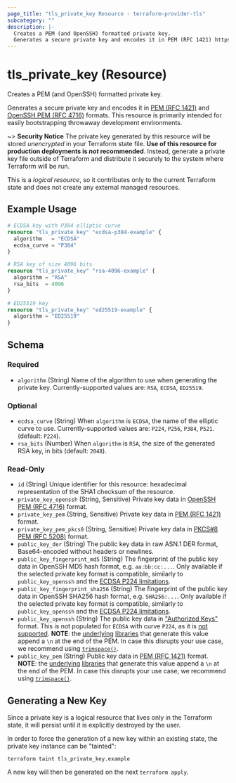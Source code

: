 ```yaml
---
page_title: "tls_private_key Resource - terraform-provider-tls"
subcategory: ""
description: |-
  Creates a PEM (and OpenSSH) formatted private key.
  Generates a secure private key and encodes it in PEM (RFC 1421) https://datatracker.ietf.org/doc/html/rfc1421 and OpenSSH PEM (RFC 4716) https://datatracker.ietf.org/doc/html/rfc4716 formats. This resource is primarily intended for easily bootstrapping throwaway development environments.
---
```


# tls_private_key (Resource)

Creates a PEM (and OpenSSH) formatted private key.

Generates a secure private key and encodes it in [PEM (RFC 1421)](https://datatracker.ietf.org/doc/html/rfc1421) and [OpenSSH PEM (RFC 4716)](https://datatracker.ietf.org/doc/html/rfc4716) formats. This resource is primarily intended for easily bootstrapping throwaway development environments.

~> **Security Notice** The private key generated by this resource will
be stored *unencrypted* in your Terraform state file. **Use of this resource
for production deployments is *not* recommended**. Instead, generate
a private key file outside of Terraform and distribute it securely
to the system where Terraform will be run.

This is a *logical resource*, so it contributes only to the current Terraform
state and does not create any external managed resources.


## Example Usage

```terraform
# ECDSA key with P384 elliptic curve
resource "tls_private_key" "ecdsa-p384-example" {
  algorithm   = "ECDSA"
  ecdsa_curve = "P384"
}

# RSA key of size 4096 bits
resource "tls_private_key" "rsa-4096-example" {
  algorithm = "RSA"
  rsa_bits  = 4096
}

# ED25519 key
resource "tls_private_key" "ed25519-example" {
  algorithm = "ED25519"
}
```

<!-- schema generated by tfplugindocs -->
## Schema

### Required

- `algorithm` (String) Name of the algorithm to use when generating the private key. Currently-supported values are: `RSA`, `ECDSA`, `ED25519`.

### Optional

- `ecdsa_curve` (String) When `algorithm` is `ECDSA`, the name of the elliptic curve to use. Currently-supported values are: `P224`, `P256`, `P384`, `P521`. (default: `P224`).
- `rsa_bits` (Number) When `algorithm` is `RSA`, the size of the generated RSA key, in bits (default: `2048`).

### Read-Only

- `id` (String) Unique identifier for this resource: hexadecimal representation of the SHA1 checksum of the resource.
- `private_key_openssh` (String, Sensitive) Private key data in [OpenSSH PEM (RFC 4716)](https://datatracker.ietf.org/doc/html/rfc4716) format.
- `private_key_pem` (String, Sensitive) Private key data in [PEM (RFC 1421)](https://datatracker.ietf.org/doc/html/rfc1421) format.
- `private_key_pem_pkcs8` (String, Sensitive) Private key data in [PKCS#8 PEM (RFC 5208)](https://datatracker.ietf.org/doc/html/rfc5208) format.
- `public_key_der` (String) The public key data in raw ASN.1 DER format, Base64-encoded without headers or newlines.
- `public_key_fingerprint_md5` (String) The fingerprint of the public key data in OpenSSH MD5 hash format, e.g. `aa:bb:cc:...`. Only available if the selected private key format is compatible, similarly to `public_key_openssh` and the [ECDSA P224 limitations](../../docs#limitations).
- `public_key_fingerprint_sha256` (String) The fingerprint of the public key data in OpenSSH SHA256 hash format, e.g. `SHA256:...`. Only available if the selected private key format is compatible, similarly to `public_key_openssh` and the [ECDSA P224 limitations](../../docs#limitations).
- `public_key_openssh` (String) The public key data in ["Authorized Keys"](https://www.ssh.com/academy/ssh/authorized_keys/openssh#format-of-the-authorized-keys-file) format. This is not populated for `ECDSA` with curve `P224`, as it is [not supported](../../docs#limitations). **NOTE**: the [underlying](https://pkg.go.dev/encoding/pem#Encode) [libraries](https://pkg.go.dev/golang.org/x/crypto/ssh#MarshalAuthorizedKey) that generate this value append a `\n` at the end of the PEM. In case this disrupts your use case, we recommend using [`trimspace()`](https://www.terraform.io/language/functions/trimspace).
- `public_key_pem` (String) Public key data in [PEM (RFC 1421)](https://datatracker.ietf.org/doc/html/rfc1421) format. **NOTE**: the [underlying](https://pkg.go.dev/encoding/pem#Encode) [libraries](https://pkg.go.dev/golang.org/x/crypto/ssh#MarshalAuthorizedKey) that generate this value append a `\n` at the end of the PEM. In case this disrupts your use case, we recommend using [`trimspace()`](https://www.terraform.io/language/functions/trimspace).

## Generating a New Key

Since a private key is a logical resource that lives only in the Terraform state,
it will persist until it is explicitly destroyed by the user.

In order to force the generation of a new key within an existing state, the
private key instance can be "tainted":

```
terraform taint tls_private_key.example
```

A new key will then be generated on the next ``terraform apply``.
